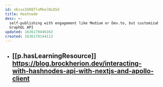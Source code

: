 ```yaml
---
id: nEsxxIGRQ7lvMkelNiQSd
title: Hashnode
desc: >-
  self-publishing with engagement like Medium or Dev.to, but customizable;
  GraphQL API
updated: 1636170446163
created: 1636170144113
---
```



- [[p.hasLearningResource]] https://blog.brockherion.dev/interacting-with-hashnodes-api-with-nextjs-and-apollo-client
  - 
